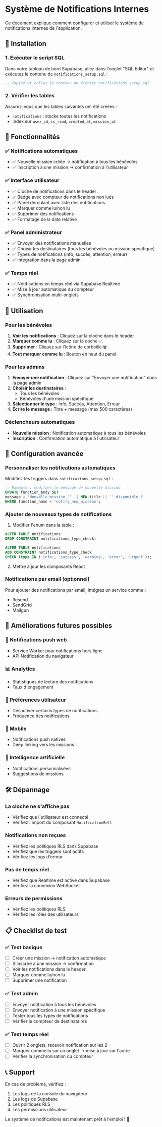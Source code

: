 # Système de Notifications Internes

Ce document explique comment configurer et utiliser le système de notifications internes de l'application.

## 🔧 Installation

### 1. Exécuter le script SQL
Dans votre tableau de bord Supabase, allez dans l'onglet "SQL Editor" et exécutez le contenu de `notifications_setup.sql` :

```sql
-- Copiez et collez le contenu du fichier notifications_setup.sql
```

### 2. Vérifier les tables
Assurez-vous que les tables suivantes ont été créées :
- `notifications` : stocke toutes les notifications
- Index sur `user_id`, `is_read`, `created_at`, `mission_id`

## 📱 Fonctionnalités

### ✅ **Notifications automatiques**
- ✅ Nouvelle mission créée → notification à tous les bénévoles
- ✅ Inscription à une mission → confirmation à l'utilisateur

### ✅ **Interface utilisateur**
- ✅ Cloche de notifications dans le header
- ✅ Badge avec compteur de notifications non lues
- ✅ Panel déroulant avec liste des notifications
- ✅ Marquer comme lu/non lu
- ✅ Supprimer des notifications
- ✅ Formatage de la date relative

### ✅ **Panel administrateur**
- ✅ Envoyer des notifications manuelles
- ✅ Choisir les destinataires (tous les bénévoles ou mission spécifique)
- ✅ Types de notifications (info, succès, attention, erreur)
- ✅ Intégration dans la page admin

### ✅ **Temps réel**
- ✅ Notifications en temps réel via Supabase Realtime
- ✅ Mise à jour automatique du compteur
- ✅ Synchronisation multi-onglets

## 🎯 Utilisation

### Pour les bénévoles
1. **Voir les notifications** : Cliquez sur la cloche dans le header
2. **Marquer comme lu** : Cliquez sur la coche ✅
3. **Supprimer** : Cliquez sur l'icône de corbeille 🗑️
4. **Tout marquer comme lu** : Bouton en haut du panel

### Pour les admins
1. **Envoyer une notification** : Cliquez sur "Envoyer une notification" dans la page admin
2. **Choisir les destinataires** :
   - Tous les bénévoles
   - Bénévoles d'une mission spécifique
3. **Sélectionner le type** : Info, Succès, Attention, Erreur
4. **Écrire le message** : Titre + message (max 500 caractères)

### Déclencheurs automatiques
- **Nouvelle mission** : Notification automatique à tous les bénévoles
- **Inscription** : Confirmation automatique à l'utilisateur

## 🔧 Configuration avancée

### Personnaliser les notifications automatiques
Modifiez les triggers dans `notifications_setup.sql` :

```sql
-- Exemple : modifier le message de nouvelle mission
UPDATE function_body SET 
message = 'Nouvelle mission "' || NEW.title || '" disponible !'
WHERE function_name = 'notify_new_mission';
```

### Ajouter de nouveaux types de notifications
1. Modifier l'enum dans la table :
```sql
ALTER TABLE notifications 
DROP CONSTRAINT notifications_type_check;

ALTER TABLE notifications 
ADD CONSTRAINT notifications_type_check 
CHECK (type IN ('info', 'success', 'warning', 'error', 'urgent'));
```

2. Mettre à jour les composants React

### Notifications par email (optionnel)
Pour ajouter des notifications par email, intégrez un service comme :
- Resend
- SendGrid
- Mailgun

## 🚀 Améliorations futures possibles

### 🔄 **Notifications push web**
- Service Worker pour notifications hors ligne
- API Notification du navigateur

### 📊 **Analytics**
- Statistiques de lecture des notifications
- Taux d'engagement

### 🔕 **Préférences utilisateur**
- Désactiver certains types de notifications
- Fréquence des notifications

### 📱 **Mobile**
- Notifications push natives
- Deep linking vers les missions

### 🤖 **Intelligence artificielle**
- Notifications personnalisées
- Suggestions de missions

## 🛠️ Dépannage

### La cloche ne s'affiche pas
- Vérifiez que l'utilisateur est connecté
- Vérifiez l'import du composant `NotificationBell`

### Notifications non reçues
- Vérifiez les politiques RLS dans Supabase
- Vérifiez que les triggers sont actifs
- Vérifiez les logs d'erreur

### Pas de temps réel
- Vérifiez que Realtime est activé dans Supabase
- Vérifiez la connexion WebSocket

### Erreurs de permissions
- Vérifiez les politiques RLS
- Vérifiez les rôles des utilisateurs

## 📋 Checklist de test

### ✅ Test basique
- [ ] Créer une mission → notification automatique
- [ ] S'inscrire à une mission → confirmation
- [ ] Voir les notifications dans le header
- [ ] Marquer comme lu/non lu
- [ ] Supprimer une notification

### ✅ Test admin
- [ ] Envoyer notification à tous les bénévoles
- [ ] Envoyer notification à une mission spécifique
- [ ] Tester tous les types de notifications
- [ ] Vérifier le compteur de destinataires

### ✅ Test temps réel
- [ ] Ouvrir 2 onglets, recevoir notification sur les 2
- [ ] Marquer comme lu sur un onglet → mise à jour sur l'autre
- [ ] Vérifier la synchronisation du compteur

## 📞 Support

En cas de problème, vérifiez :
1. Les logs de la console du navigateur
2. Les logs de Supabase
3. Les politiques RLS
4. Les permissions utilisateur

Le système de notifications est maintenant prêt à l'emploi ! 🎉 